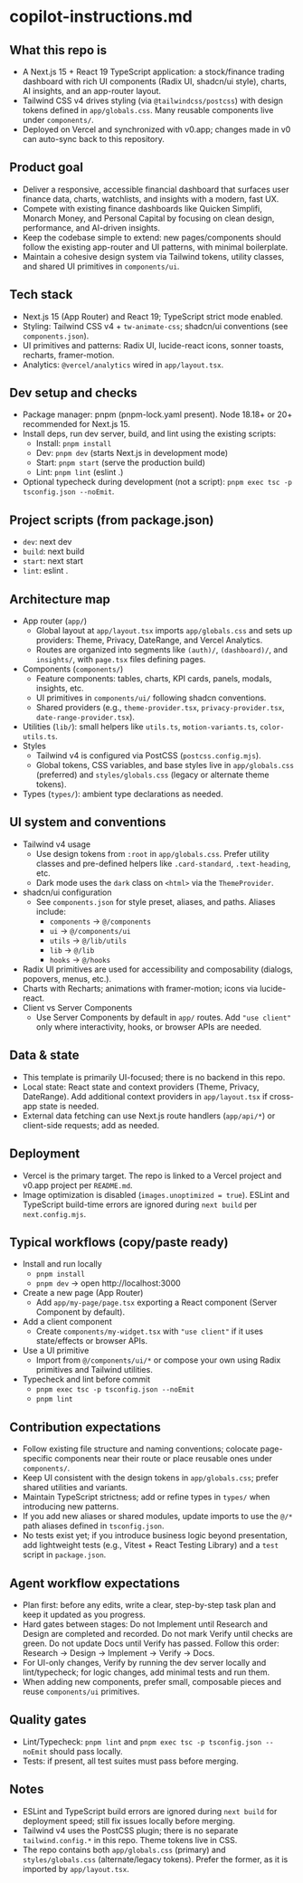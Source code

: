 # copilot-instructions.md

## What this repo is
- A Next.js 15 + React 19 TypeScript application: a stock/finance trading dashboard with rich UI components (Radix UI, shadcn/ui style), charts, AI insights, and an app-router layout.
- Tailwind CSS v4 drives styling (via `@tailwindcss/postcss`) with design tokens defined in `app/globals.css`. Many reusable components live under `components/`.
- Deployed on Vercel and synchronized with v0.app; changes made in v0 can auto-sync back to this repository.

## Product goal
- Deliver a responsive, accessible financial dashboard that surfaces user finance data, charts, watchlists, and insights with a modern, fast UX.
- Compete with existing finance dashboards like Quicken Simplifi, Monarch Money, and Personal Capital by focusing on clean design, performance, and AI-driven insights.
- Keep the codebase simple to extend: new pages/components should follow the existing app-router and UI patterns, with minimal boilerplate.
- Maintain a cohesive design system via Tailwind tokens, utility classes, and shared UI primitives in `components/ui`.

## Tech stack
- Next.js 15 (App Router) and React 19; TypeScript strict mode enabled.
- Styling: Tailwind CSS v4 + `tw-animate-css`; shadcn/ui conventions (see `components.json`).
- UI primitives and patterns: Radix UI, lucide-react icons, sonner toasts, recharts, framer-motion.
- Analytics: `@vercel/analytics` wired in `app/layout.tsx`.

## Dev setup and checks
- Package manager: pnpm (pnpm-lock.yaml present). Node 18.18+ or 20+ recommended for Next.js 15.
- Install deps, run dev server, build, and lint using the existing scripts:
	- Install: `pnpm install`
	- Dev: `pnpm dev` (starts Next.js in development mode)
	- Start: `pnpm start` (serve the production build)
	- Lint: `pnpm lint` (eslint .)
- Optional typecheck during development (not a script): `pnpm exec tsc -p tsconfig.json --noEmit`.

## Project scripts (from package.json)
- `dev`: next dev
- `build`: next build
- `start`: next start
- `lint`: eslint .

## Architecture map
- App router (`app/`)
	- Global layout at `app/layout.tsx` imports `app/globals.css` and sets up providers: Theme, Privacy, DateRange, and Vercel Analytics.
	- Routes are organized into segments like `(auth)/`, `(dashboard)/`, and `insights/`, with `page.tsx` files defining pages.
- Components (`components/`)
	- Feature components: tables, charts, KPI cards, panels, modals, insights, etc.
	- UI primitives in `components/ui/` following shadcn conventions.
	- Shared providers (e.g., `theme-provider.tsx`, `privacy-provider.tsx`, `date-range-provider.tsx`).
- Utilities (`lib/`): small helpers like `utils.ts`, `motion-variants.ts`, `color-utils.ts`.
- Styles
	- Tailwind v4 is configured via PostCSS (`postcss.config.mjs`).
	- Global tokens, CSS variables, and base styles live in `app/globals.css` (preferred) and `styles/globals.css` (legacy or alternate theme tokens).
- Types (`types/`): ambient type declarations as needed.

## UI system and conventions
- Tailwind v4 usage
	- Use design tokens from `:root` in `app/globals.css`. Prefer utility classes and pre-defined helpers like `.card-standard`, `.text-heading`, etc.
	- Dark mode uses the `dark` class on `<html>` via the `ThemeProvider`.
- shadcn/ui configuration
	- See `components.json` for style preset, aliases, and paths. Aliases include:
		- `components` → `@/components`
		- `ui` → `@/components/ui`
		- `utils` → `@/lib/utils`
		- `lib` → `@/lib`
		- `hooks` → `@/hooks`
- Radix UI primitives are used for accessibility and composability (dialogs, popovers, menus, etc.).
- Charts with Recharts; animations with framer-motion; icons via lucide-react.
- Client vs Server Components
	- Use Server Components by default in `app/` routes. Add `"use client"` only where interactivity, hooks, or browser APIs are needed.

## Data & state
- This template is primarily UI-focused; there is no backend in this repo.
- Local state: React state and context providers (Theme, Privacy, DateRange). Add additional context providers in `app/layout.tsx` if cross-app state is needed.
- External data fetching can use Next.js route handlers (`app/api/*`) or client-side requests; add as needed.

## Deployment
- Vercel is the primary target. The repo is linked to a Vercel project and v0.app project per `README.md`.
- Image optimization is disabled (`images.unoptimized = true`). ESLint and TypeScript build-time errors are ignored during `next build` per `next.config.mjs`.

## Typical workflows (copy/paste ready)
- Install and run locally
	- `pnpm install`
	- `pnpm dev` → open http://localhost:3000
- Create a new page (App Router)
	- Add `app/my-page/page.tsx` exporting a React component (Server Component by default).
- Add a client component
	- Create `components/my-widget.tsx` with `"use client"` if it uses state/effects or browser APIs.
- Use a UI primitive
	- Import from `@/components/ui/*` or compose your own using Radix primitives and Tailwind utilities.
- Typecheck and lint before commit
	- `pnpm exec tsc -p tsconfig.json --noEmit`
	- `pnpm lint`

## Contribution expectations
- Follow existing file structure and naming conventions; colocate page-specific components near their route or place reusable ones under `components/`.
- Keep UI consistent with the design tokens in `app/globals.css`; prefer shared utilities and variants.
- Maintain TypeScript strictness; add or refine types in `types/` when introducing new patterns.
- If you add new aliases or shared modules, update imports to use the `@/*` path aliases defined in `tsconfig.json`.
- No tests exist yet; if you introduce business logic beyond presentation, add lightweight tests (e.g., Vitest + React Testing Library) and a `test` script in `package.json`.

## Agent workflow expectations
- Plan first: before any edits, write a clear, step-by-step task plan and keep it updated as you progress.
- Hard gates between stages: Do not Implement until Research and Design are completed and recorded. Do not mark Verify until checks are green. Do not update Docs until Verify has passed. Follow this order: Research → Design → Implement → Verify → Docs.
- For UI-only changes, Verify by running the dev server locally and lint/typecheck; for logic changes, add minimal tests and run them.
- When adding new components, prefer small, composable pieces and reuse `components/ui` primitives.

## Quality gates
- Lint/Typecheck: `pnpm lint` and `pnpm exec tsc -p tsconfig.json --noEmit` should pass locally.
- Tests: if present, all test suites must pass before merging.

## Notes
- ESLint and TypeScript build errors are ignored during `next build` for deployment speed; still fix issues locally before merging.
- Tailwind v4 uses the PostCSS plugin; there is no separate `tailwind.config.*` in this repo. Theme tokens live in CSS.
- The repo contains both `app/globals.css` (primary) and `styles/globals.css` (alternate/legacy tokens). Prefer the former, as it is imported by `app/layout.tsx`.
